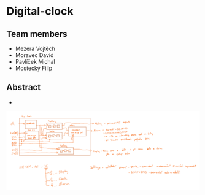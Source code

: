 # Digital-clock

## Team members
* Mezera Vojtěch
* Moravec David
* Pavlíček Michal
* Mostecký Filip

## Abstract
* 

![TopLevel](images/top_level.png)
